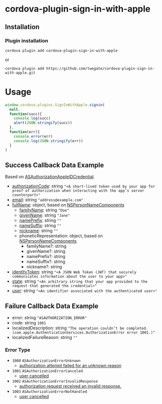 # cordova-plugin-sign-in-with-apple

## Installation
### Plugin installation

```
cordova plugin add cordova-plugin-sign-in-with-apple
```

or

```
cordova plugin add https://github.com/twogate/cordova-plugin-sign-in-with-apple.git
```

# Usage
```javascript
window.cordova.plugins.SignInWithApple.signin(
  null,
  function(succ){
    console.log(succ)
    alert(JSON.stringify(succ))
  },
  function(err){
    console.error(err)
    console.log(JSON.stringify(err))
  }
)
```

## Success Callback Data Example
Based on [ASAuthorizationAppleIDCredential](https://developer.apple.com/documentation/authenticationservices/asauthorizationappleidcredential?language=objc).

- [authorizationCode](https://developer.apple.com/documentation/authenticationservices/asauthorizationappleidcredential/3153032-authorizationcode?language=objc): string `"<A short-lived token used by your app for proof of authorization when interacting with the app’s server counterpart>"`
- [email](https://developer.apple.com/documentation/authenticationservices/asauthorizationappleidcredential/3180383-email?language=objc): string `"address@example.com"`
- [fullName](https://developer.apple.com/documentation/authenticationservices/asauthorizationappleidcredential/3180384-fullname?language=objc): object, based on [NSPersonNameComponents](https://developer.apple.com/documentation/foundation/nspersonnamecomponents?language=objc)
    - [familyName](https://developer.apple.com/documentation/foundation/nspersonnamecomponents/1413354-familyname?language=objc): string `"Doe"`
    - [givenName](https://developer.apple.com/documentation/foundation/nspersonnamecomponents/1407259-givenname?language=objc): string `"Jane"`
    - [namePrefix](https://developer.apple.com/documentation/foundation/nspersonnamecomponents/1410275-nameprefix?language=objc): string `""`
    - [nameSuffix](https://developer.apple.com/documentation/foundation/nspersonnamecomponents/1410776-namesuffix?language=objc): string `""`
    - [nickname](https://developer.apple.com/documentation/foundation/nspersonnamecomponents/1414892-nickname?language=objc): string `""`
    - phoneticRepresentation: object, based on [NSPersonNameComponents](https://developer.apple.com/documentation/foundation/nspersonnamecomponents/1412193-phoneticrepresentation?language=objc)
        - familyName?: string
        - givenName?: string
        - namePrefix?: string
        - nameSuffix?: string
        - nickname?: string
- [identityToken](https://developer.apple.com/documentation/authenticationservices/asauthorizationappleidcredential/3153035-identitytoken?language=objc): string `"<A JSON Web Token (JWT) that securely communicates information about the user to your app>"`
- [state](https://developer.apple.com/documentation/authenticationservices/asauthorizationappleidcredential/3153036-state?language=objc): string `"<An arbitrary string that your app provided to the request that generated the credential>"`
- [user](https://developer.apple.com/documentation/authenticationservices/asauthorizationappleidcredential/3153037-user?language=objc): string `"<An identifier associated with the authenticated user>"`

## Failure Callback Data Example
- error: string `"ASAUTHORIZATION_ERROR"`
- code: string `1001`
- localizedDescription: string `"The operation couldn’t be completed. (com.apple.AuthenticationServices.AuthorizationError error 1001.)"`
- localizedFailureReason: string `""`

### Error Type
- `1000` `ASAuthorizationErrorUnknown`
    - [authorization attempt failed for an unknown reason](https://developer.apple.com/documentation/authenticationservices/asauthorizationerror/asauthorizationerrorunknown?language=objc)
- `1001` `ASAuthorizationErrorCanceled`
    - [user cancelled](https://developer.apple.com/documentation/authenticationservices/asauthorizationerror/asauthorizationerrorcanceled?language=objc)
- `1002` `ASAuthorizationErrorInvalidResponse`
    - [authorization request received an invalid response.](https://developer.apple.com/documentation/authenticationservices/asauthorizationerror/asauthorizationerrorinvalidresponse?language=objc)
- `1003` `ASAuthorizationErrorNotHandled`
    - [user cancelled](https://developer.apple.com/documentation/authenticationservices/asauthorizationerror/asauthorizationerrornothandled?language=objc)

